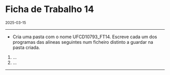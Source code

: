 <h1>Ficha de Trabalho 14</h1>
<small>2025-03-15</small>
<br>

<hr>
<ul>
<li> Cria uma pasta com o nome UFCD10793_FT14. Escreve cada um dos programas das alíneas seguintes num ficheiro distinto a guardar na pasta criada.
</li>

</ul>

<ol>
<li> 
    ...
</li>

<li> 
    ...
</li>

</ol>

<hr>